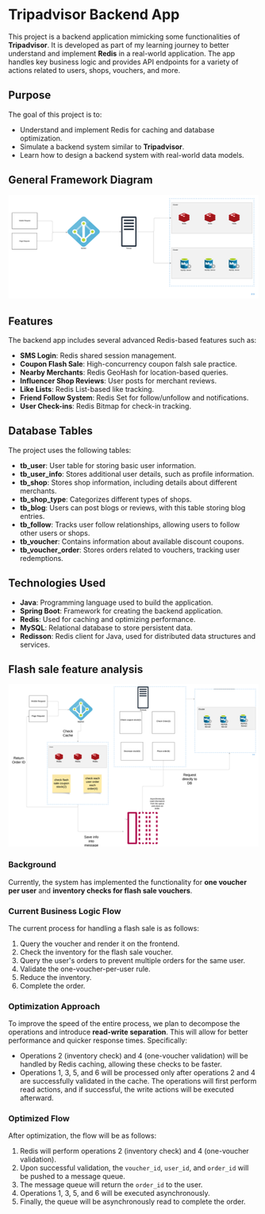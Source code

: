 # Tripadvisor Backend App

This project is a backend application mimicking some functionalities of **Tripadvisor**. It is developed as part of my learning journey to better understand and implement **Redis** in a real-world application. The app handles key business logic and provides API endpoints for a variety of actions related to users, shops, vouchers, and more.

## Purpose

The goal of this project is to:
- Understand and implement Redis for caching and database optimization.
- Simulate a backend system similar to **Tripadvisor**.
- Learn how to design a backend system with real-world data models.

## General Framework Diagram
![Framework](src/main/resources/Framework.png)

## Features

The backend app includes several advanced Redis-based features such as:

- **SMS Login**: Redis shared session management.
- **Coupon Flash Sale**: High-concurrency coupon falsh sale practice.
- **Nearby Merchants**: Redis GeoHash for location-based queries.
- **Influencer Shop Reviews**: User posts for merchant reviews.
- **Like Lists**: Redis List-based like tracking.
- **Friend Follow System**: Redis Set for follow/unfollow and notifications.
- **User Check-ins**: Redis Bitmap for check-in tracking.

## Database Tables

The project uses the following tables:

- **tb_user**: User table for storing basic user information.
- **tb_user_info**: Stores additional user details, such as profile information.
- **tb_shop**: Stores shop information, including details about different merchants.
- **tb_shop_type**: Categorizes different types of shops.
- **tb_blog**: Users can post blogs or reviews, with this table storing blog entries.
- **tb_follow**: Tracks user follow relationships, allowing users to follow other users or shops.
- **tb_voucher**: Contains information about available discount coupons.
- **tb_voucher_order**: Stores orders related to vouchers, tracking user redemptions.

## Technologies Used

- **Java**: Programming language used to build the application.
- **Spring Boot**: Framework for creating the backend application.
- **Redis**: Used for caching and optimizing performance.
- **MySQL**: Relational database to store persistent data.
- **Redisson**: Redis client for Java, used for distributed data structures and services.

## Flash sale feature analysis
![Flash](src/main/resources/Feature_analysis.png)

### Background
Currently, the system has implemented the functionality for **one voucher per user** and **inventory checks for flash sale vouchers**.

### Current Business Logic Flow
The current process for handling a flash sale is as follows:
1. Query the voucher and render it on the frontend.
2. Check the inventory for the flash sale voucher.
3. Query the user's orders to prevent multiple orders for the same user.
4. Validate the one-voucher-per-user rule.
5. Reduce the inventory.
6. Complete the order.

### Optimization Approach
To improve the speed of the entire process, we plan to decompose the operations and introduce **read-write separation**. This will allow for better performance and quicker response times. Specifically:
- Operations 2 (inventory check) and 4 (one-voucher validation) will be handled by Redis caching, allowing these checks to be faster.
- Operations 1, 3, 5, and 6 will be processed only after operations 2 and 4 are successfully validated in the cache. The operations will first perform read actions, and if successful, the write actions will be executed afterward.

### Optimized Flow
After optimization, the flow will be as follows:
1. Redis will perform operations 2 (inventory check) and 4 (one-voucher validation).
2. Upon successful validation, the `voucher_id`, `user_id`, and `order_id` will be pushed to a message queue.
3. The message queue will return the `order_id` to the user.
4. Operations 1, 3, 5, and 6 will be executed asynchronously.
5. Finally, the queue will be asynchronously read to complete the order.
